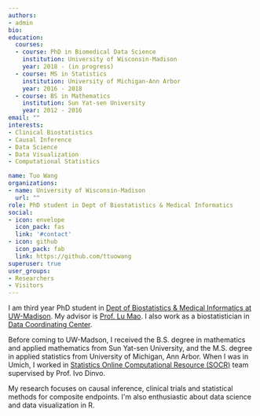 ```yaml
---
authors:
- admin
bio: 
education:
  courses:
  - course: PhD in Biomedical Data Science
    institution: University of Wisconsin-Madison
    year: 2018 - (in progress)
  - course: MS in Statistics
    institution: University of Michigan-Ann Arbor
    year: 2016 - 2018
  - course: BS in Mathematics
    institution: Sun Yat-sen University
    year: 2012 - 2016
email: ""
interests:
- Clinical Biostatistics
- Causal Inference
- Data Science
- Data Visualization
- Computational Statistics

name: Tuo Wang
organizations:
- name: University of Wisconsin-Madison
  url: ""
role: PhD student in Dept of Biostatistics & Medical Informatics
social:
- icon: envelope
  icon_pack: fas
  link: '#contact'
- icon: github
  icon_pack: fab
  link: https://github.com/ttuowang
superuser: true
user_groups:
- Researchers
- Visitors
---
```


I am third year PhD student in [Dept of Biostatistics & Medical Informatics at UW-Madison](https://biostat.wiscweb.wisc.edu/). My advisor is [Prof. Lu Mao](https://sites.google.com/view/lmaowisc/home). I also work as a biostatistician in [Data Coordinating Center](https://biostat.wiscweb.wisc.edu/research/clinical-trials/data-coordinating-center/).

Before coming to UW-Madson, I received the B.S. degree in mathematics and applied mathematics from Sun Yat-sen University, and the M.S. degree in applied statistics from University of Michigan, Ann Arbor. When I was in Umich, I worked in [Statistics Online Computational Resource (SOCR)](http://www.socr.umich.edu/) team supervised by Prof. Ivo Dinvo.

My research focuses on causal inference, clinical trials and statistical methods for composite endpoints. I'm also enthusiastic about data science and data visualization in R.
